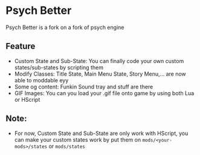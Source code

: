 # Psych Better
Psych Better is a fork on a fork of psych engine

## Feature
* Custom State and Sub-State: You can finally code your own custom states/sub-states by scripting them
* Modify Classes: Title State, Main Menu State, Story Menu,... are now able to moddable eyy
* Some og content: Funkin Sound tray and stuff are there
* GIF Images: You can you load your .gif file onto game by using both Lua or HScript

## Note:
- For now, Custom State and Sub-State are only work with HScript, you can make your custom states work by put them on `mods/<your-mods>/states` or `mods/states`
